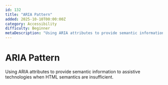 ```yaml
---
id: 132
title: "ARIA Pattern"
added: 2025-10-10T00:00:00Z
category: Accessibility
difficulty: Beginner
metaDescription: "Using ARIA attributes to provide semantic information to assistive technologies when HTML semantics are insufficient."
---
```


# ARIA Pattern

Using ARIA attributes to provide semantic information to assistive technologies when HTML semantics are insufficient.
